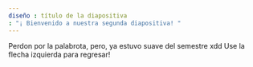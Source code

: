 ```yaml
---
diseño : título de la diapositiva 
: "¡ Bienvenido a nuestra segunda diapositiva! "
---
```

Perdon por la palabrota, pero, ya estuvo suave del semestre xdd 
Use la flecha izquierda para regresar!
